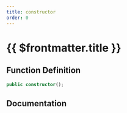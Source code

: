 ```yaml
---
title: constructor
order: 0
---
```


# {{ $frontmatter.title }}

## Function Definition

```ts
public constructor();
```

## Documentation

<!--@include: ./parts/constructor.md-->
